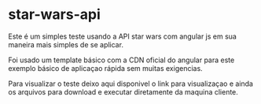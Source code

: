 # star-wars-api

Este é um simples teste usando a API star wars  com  angular js
em sua maneira mais simples de se aplicar.

Foi usado um template básico com a CDN oficial do angular para
este exemplo básico de aplicaçao rápida sem muitas exigencias.

Para visualizar o teste deixo aqui disponivel o link para visualizaçao
e ainda os arquivos para download e executar diretamente da maquina cliente.

